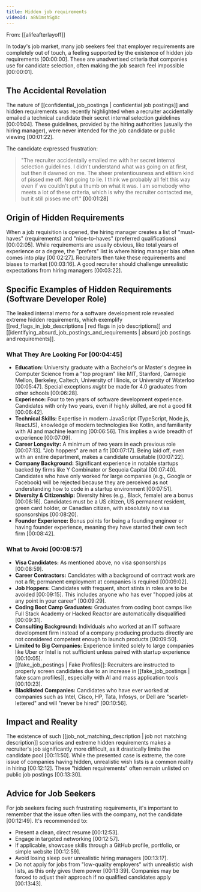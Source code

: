 ```yaml
---
title: Hidden job requirements
videoId: a8N1mshSgXc
---
```


From: [[alifeafterlayoff]] <br/> 

In today's job market, many job seekers feel that employer requirements are completely out of touch, a feeling supported by the existence of hidden job requirements <a class="yt-timestamp" data-t="00:00:00">[00:00:00]</a>. These are unadvertised criteria that companies use for candidate selection, often making the job search feel impossible <a class="yt-timestamp" data-t="00:00:01">[00:00:01]</a>.

## The Accidental Revelation
The nature of [[confidential_job_postings | confidential job postings]] and hidden requirements was recently highlighted when a recruiter accidentally emailed a technical candidate their secret internal selection guidelines <a class="yt-timestamp" data-t="00:01:04">[00:01:04]</a>. These guidelines, provided by the hiring authorities (usually the hiring manager), were never intended for the job candidate or public viewing <a class="yt-timestamp" data-t="00:01:22">[00:01:22]</a>.

The candidate expressed frustration:
> "The recruiter accidentally emailed me with her secret internal selection guidelines. I didn't understand what was going on at first, but then it dawned on me. The sheer pretentiousness and elitism kind of pissed me off. Not going to lie. I think we probably all felt this way even if we couldn't put a thumb on what it was. I am somebody who meets a lot of these criteria, which is why the recruiter contacted me, but it still pisses me off." <a class="yt-timestamp" data-t="00:01:28">[00:01:28]</a>

## Origin of Hidden Requirements
When a job requisition is opened, the hiring manager creates a list of "must-haves" (requirements) and "nice-to-haves" (preferred qualifications) <a class="yt-timestamp" data-t="00:02:05">[00:02:05]</a>. While requirements are usually obvious, like total years of experience or a degree, the "prefers" list is where hiring manager bias often comes into play <a class="yt-timestamp" data-t="00:02:27">[00:02:27]</a>. Recruiters then take these requirements and biases to market <a class="yt-timestamp" data-t="00:03:16">[00:03:16]</a>. A good recruiter should challenge unrealistic expectations from hiring managers <a class="yt-timestamp" data-t="00:03:22">[00:03:22]</a>.

## Specific Examples of Hidden Requirements (Software Developer Role)
The leaked internal memo for a software development role revealed extreme hidden requirements, which exemplify [[red_flags_in_job_descriptions | red flags in job descriptions]] and [[identifying_absurd_job_postings_and_requirements | absurd job postings and requirements]].

### What They Are Looking For <a class="yt-timestamp" data-t="00:04:45">[00:04:45]</a>
*   **Education:** University graduate with a Bachelor's or Master's degree in Computer Science from a "top program" like MIT, Stanford, Carnegie Mellon, Berkeley, Caltech, University of Illinois, or University of Waterloo <a class="yt-timestamp" data-t="00:05:47">[00:05:47]</a>. Special exceptions *might* be made for 4.0 graduates from other schools <a class="yt-timestamp" data-t="00:06:28">[00:06:28]</a>.
*   **Experience:** Four to ten years of software development experience. Candidates with only two years, even if highly skilled, are not a good fit <a class="yt-timestamp" data-t="00:06:42">[00:06:42]</a>.
*   **Technical Skills:** Expertise in modern JavaScript (TypeScript, Node.js, ReactJS), knowledge of modern technologies like Kotlin, and familiarity with AI and machine learning <a class="yt-timestamp" data-t="00:06:56">[00:06:56]</a>. This implies a wide breadth of experience <a class="yt-timestamp" data-t="00:07:09">[00:07:09]</a>.
*   **Career Longevity:** A minimum of two years in each previous role <a class="yt-timestamp" data-t="00:07:13">[00:07:13]</a>. "Job hoppers" are not a fit <a class="yt-timestamp" data-t="00:07:17">[00:07:17]</a>. Being laid off, even with an entire department, makes a candidate unsuitable <a class="yt-timestamp" data-t="00:07:22">[00:07:22]</a>.
*   **Company Background:** Significant experience in notable startups backed by firms like Y Combinator or Sequoia Capital <a class="yt-timestamp" data-t="00:07:40">[00:07:40]</a>. Candidates who have only worked for large companies (e.g., Google or Facebook) will be rejected because they are perceived as not understanding how to code in a startup environment <a class="yt-timestamp" data-t="00:07:51">[00:07:51]</a>.
*   **Diversity & Citizenship:** Diversity hires (e.g., Black, female) are a bonus <a class="yt-timestamp" data-t="00:08:16">[00:08:16]</a>. Candidates must be a US citizen, US permanent resident, green card holder, or Canadian citizen, with absolutely no visa sponsorships <a class="yt-timestamp" data-t="00:08:20">[00:08:20]</a>.
*   **Founder Experience:** Bonus points for being a founding engineer or having founder experience, meaning they have started their own tech firm <a class="yt-timestamp" data-t="00:08:42">[00:08:42]</a>.

### What to Avoid <a class="yt-timestamp" data-t="00:08:57">[00:08:57]</a>
*   **Visa Candidates:** As mentioned above, no visa sponsorships <a class="yt-timestamp" data-t="00:08:59">[00:08:59]</a>.
*   **Career Contractors:** Candidates with a background of contract work are not a fit; permanent employment at companies is required <a class="yt-timestamp" data-t="00:09:02">[00:09:02]</a>.
*   **Job Hoppers:** Candidates with frequent, short stints in roles are to be avoided <a class="yt-timestamp" data-t="00:09:15">[00:09:15]</a>. This includes anyone who has ever "hopped jobs at any point in your career" <a class="yt-timestamp" data-t="00:09:29">[00:09:29]</a>.
*   **Coding Boot Camp Graduates:** Graduates from coding boot camps like Full Stack Academy or Hacked Reactor are automatically disqualified <a class="yt-timestamp" data-t="00:09:31">[00:09:31]</a>.
*   **Consulting Background:** Individuals who worked at an IT software development firm instead of a company producing products directly are not considered competent enough to launch products <a class="yt-timestamp" data-t="00:09:50">[00:09:50]</a>.
*   **Limited to Big Companies:** Experience limited solely to large companies like Uber or Intel is not sufficient unless paired with startup experience <a class="yt-timestamp" data-t="00:10:05">[00:10:05]</a>.
*   [[fake_job_postings | Fake Profiles]]: Recruiters are instructed to properly screen candidates due to an increase in [[fake_job_postings | fake scam profiles]], especially with AI and mass application tools <a class="yt-timestamp" data-t="00:10:23">[00:10:23]</a>.
*   **Blacklisted Companies:** Candidates who have ever worked at companies such as Intel, Cisco, HP, Tata, Infosys, or Dell are "scarlet-lettered" and will "never be hired" <a class="yt-timestamp" data-t="00:10:56">[00:10:56]</a>.

## Impact and Reality
The existence of such [[job_not_matching_description | job not matching description]] scenarios and extreme hidden requirements makes a recruiter's job significantly more difficult, as it drastically limits the candidate pool <a class="yt-timestamp" data-t="00:11:50">[00:11:50]</a>. While the presented case is extreme, the core issue of companies having hidden, unrealistic wish lists is a common reality in hiring <a class="yt-timestamp" data-t="00:12:12">[00:12:12]</a>. These "hidden requirements" often remain unlisted on public job postings <a class="yt-timestamp" data-t="00:13:30">[00:13:30]</a>.

## Advice for Job Seekers
For job seekers facing such frustrating requirements, it's important to remember that the issue often lies with the company, not the candidate <a class="yt-timestamp" data-t="00:12:49">[00:12:49]</a>.
It's recommended to:
*   Present a clean, direct resume <a class="yt-timestamp" data-t="00:12:53">[00:12:53]</a>.
*   Engage in targeted networking <a class="yt-timestamp" data-t="00:12:57">[00:12:57]</a>.
*   If applicable, showcase skills through a GitHub profile, portfolio, or simple website <a class="yt-timestamp" data-t="00:12:59">[00:12:59]</a>.
*   Avoid losing sleep over unrealistic hiring managers <a class="yt-timestamp" data-t="00:13:17">[00:13:17]</a>.
*   Do not apply for jobs from "low-quality employers" with unrealistic wish lists, as this only gives them power <a class="yt-timestamp" data-t="00:13:39">[00:13:39]</a>. Companies may be forced to adjust their approach if no qualified candidates apply <a class="yt-timestamp" data-t="00:13:43">[00:13:43]</a>.